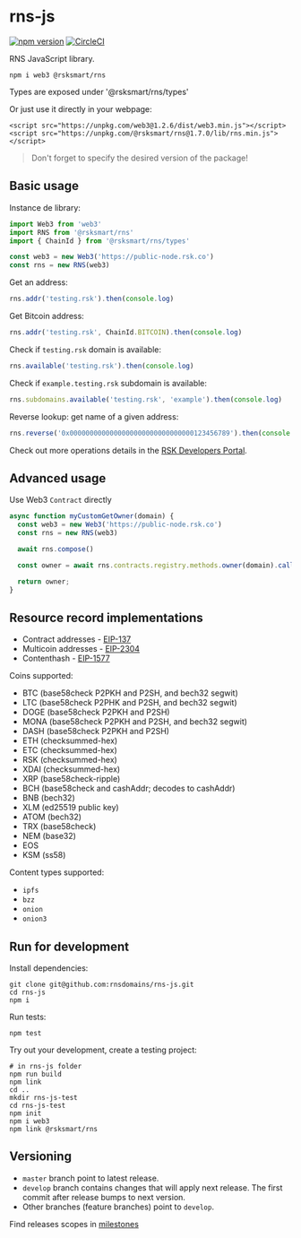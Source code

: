 # rns-js

[![npm version](https://badge.fury.io/js/%40rsksmart%2Frns.svg)](https://badge.fury.io/js/%40rsksmart%2Frns)
[![CircleCI](https://circleci.com/gh/rnsdomains/rns-js.svg?style=svg)](https://circleci.com/gh/rnsdomains/rns-js)

RNS JavaScript library.

```
npm i web3 @rsksmart/rns
```

Types are exposed under '@rsksmart/rns/types'

Or just use it directly in your webpage:
```
<script src="https://unpkg.com/web3@1.2.6/dist/web3.min.js"></script>
<script src="https://unpkg.com/@rsksmart/rns@1.7.0/lib/rns.min.js"></script>
```
> Don't forget to specify the desired version of the package!

## Basic usage

Instance de library:

```javascript
import Web3 from 'web3'
import RNS from '@rsksmart/rns'
import { ChainId } from '@rsksmart/rns/types'

const web3 = new Web3('https://public-node.rsk.co')
const rns = new RNS(web3)
```

Get an address:
```javascript
rns.addr('testing.rsk').then(console.log)
```

Get Bitcoin address:
```javascript
rns.addr('testing.rsk', ChainId.BITCOIN).then(console.log)
```

Check if `testing.rsk` domain is available:
```javascript
rns.available('testing.rsk').then(console.log)
```

Check if `example.testing.rsk` subdomain is available:
```javascript
rns.subdomains.available('testing.rsk', 'example').then(console.log)
```

Reverse lookup: get name of a given address:
```javascript
rns.reverse('0x0000000000000000000000000000000123456789').then(console.log)
```

Check out more operations details in the [RSK Developers Portal](https://developers.rsk.co/rif/rns/libs/javascript/Operations/).

## Advanced usage

Use Web3 `Contract` directly

```javascript
async function myCustomGetOwner(domain) {
  const web3 = new Web3('https://public-node.rsk.co')
  const rns = new RNS(web3)

  await rns.compose()

  const owner = await rns.contracts.registry.methods.owner(domain).call()

  return owner;
}
```

## Resource record implementations

- Contract addresses - [EIP-137](https://eips.ethereum.org/EIPS/eip-137#resolver-specification)
- Multicoin addresses - [EIP-2304](https://eips.ethereum.org/EIPS/eip-2304)
- Contenthash - [EIP-1577](https://eips.ethereum.org/EIPS/eip-1577)

Coins supported:

 - BTC (base58check P2PKH and P2SH, and bech32 segwit)
 - LTC (base58check P2PHK and P2SH, and bech32 segwit)
 - DOGE (base58check P2PKH and P2SH)
 - MONA (base58check P2PKH and P2SH, and bech32 segwit)
 - DASH (base58check P2PKH and P2SH)
 - ETH (checksummed-hex)
 - ETC (checksummed-hex)
 - RSK (checksummed-hex)
 - XDAI (checksummed-hex)
 - XRP (base58check-ripple)
 - BCH (base58check and cashAddr; decodes to cashAddr)
 - BNB (bech32)
 - XLM (ed25519 public key)
 - ATOM (bech32)
 - TRX (base58check)
 - NEM (base32)
 - EOS
 - KSM (ss58)
 
 Content types supported:
 
 - `ipfs`
 - `bzz`
 - `onion`
 - `onion3`

## Run for development

Install dependencies:

```
git clone git@github.com:rnsdomains/rns-js.git
cd rns-js
npm i
```

Run tests:

```
npm test
```

Try out your development, create a testing project:

```
# in rns-js folder
npm run build
npm link
cd ..
mkdir rns-js-test
cd rns-js-test
npm init
npm i web3
npm link @rsksmart/rns
```

## Versioning

- `master` branch point to latest release.
- `develop` branch contains changes that will apply next release. The first commit after release bumps to next version.
- Other branches (feature branches) point to `develop`.

Find releases scopes in [milestones](https://github.com/rnsdomains/rns-js/milestones)

